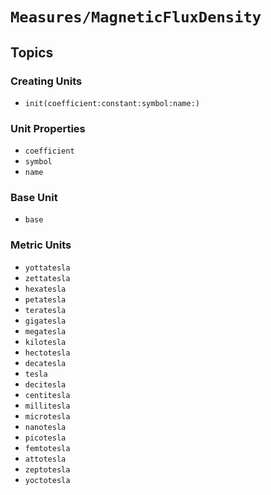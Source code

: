 # ``Measures/MagneticFluxDensity``

## Topics

### Creating Units

- ``init(coefficient:constant:symbol:name:)``

### Unit Properties

- ``coefficient``
- ``symbol``
- ``name``

### Base Unit

- ``base``

### Metric Units

- ``yottatesla``
- ``zettatesla``
- ``hexatesla``
- ``petatesla``
- ``teratesla``
- ``gigatesla``
- ``megatesla``
- ``kilotesla``
- ``hectotesla``
- ``decatesla``
- ``tesla``
- ``decitesla``
- ``centitesla``
- ``millitesla``
- ``microtesla``
- ``nanotesla``
- ``picotesla``
- ``femtotesla``
- ``attotesla``
- ``zeptotesla``
- ``yoctotesla``
